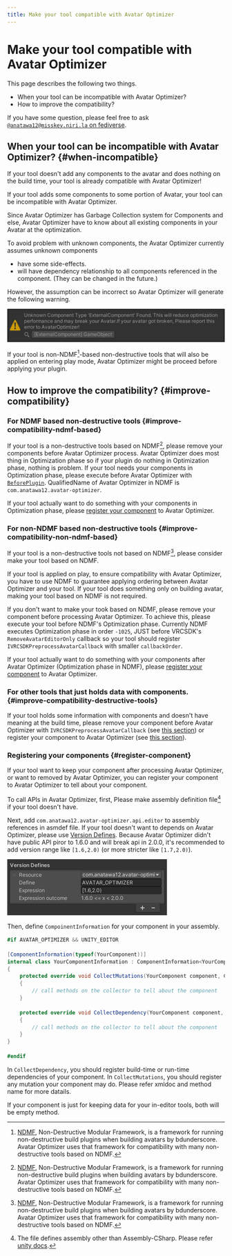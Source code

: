 ```yaml
---
title: Make your tool compatible with Avatar Optimizer
---
```


# Make your tool compatible with Avatar Optimizer

This page describes the following two things.

- When your tool can be incompatible with Avatar Optimizer?
- How to improve the compatibility?

If you have some question, please feel free to ask [`@anatawa12@misskey.niri.la` on fediverse][fediverse].

## When your tool can be incompatible with Avatar Optimizer? {#when-incompatible}

If your tool doesn't add any components to the avatar and does nothing on the build time,
your tool is already compatible with Avatar Optimizer!

If your tool adds some components to some portion of Avatar, your tool can be incompatible with Avatar Optimizer.

Since Avatar Optimizer has Garbage Collection system for Components and else, Avatar Optimizer have to 
know about all existing components in your Avatar at the optimization.

To avoid problem with unknown components, the Avatar Optimizer currently assumes unknown components
- have some side-effects.
- will have dependency relationship to all components referenced in the component.
  (They can be changed in the future.)

However, the assumption can be incorrect so Avatar Optimizer will generate the following warning.

![unknown-component-warning](unknown-component-warning.png)

If your tool is non-NDMF[^NDMF]-based non-destructive tools that will also be applied on entering play mode,
Avatar Optimizer might be proceed before applying your plugin.

## How to improve the compatibility? {#improve-compatibility}

### For NDMF based non-destructive tools {#improve-compatibility-ndmf-based}

If your tool is a non-destructive tools based on NDMF[^NDMF], please remove your components before
Avatar Optimizer process. Avatar Optimizer does most thing in Optimization phase
so if your plugin do nothing in Optimization phase, nothing is problem.
If your tool needs your components in Optimization phase, 
please execute before Avatar Optimizer with [`BeforePlugin`][ndmf-BeforePlugin]. 
QualifiedName of Avatar Optimizer in NDMF is `com.anatawa12.avatar-optimizer`.

If your tool actually want to do something with your components in Optimization phase,
please [register your component][register-component] to Avatar Optimizer.

### For non-NDMF based non-destructive tools {#improve-compatibility-non-ndmf-based}

If your tool is a non-destructive tools not based on NDMF[^NDMF], please consider
make your tool based on NDMF.

If your tool is applied on play, to ensure compatibility with Avatar Optimizer, you have to use NDMF to
guarantee applying ordering between Avatar Optimizer and your tool.
If your tool does something only on building avatar, making your tool based on NDMF is not required.

If you don't want to make your took based on NDMF, please remove your component before processing Avatar Optimizer.
To achieve this, please execute your tool before NDMF's Optimization phase.
Currently NDMF executes Optimization phase in order `-1025`, JUST before VRCSDK's `RemoveAvatarEditorOnly` callback so
your tool should register `IVRCSDKPreprocessAvatarCallback` with smaller `callbackOrder`.

If your tool actually want to do something with your components after Avatar Optimizer (Optimization phase in NDMF),
please [register your component][register-component] to Avatar Optimizer.

### For other tools that just holds data with components. {#improve-compatibility-destructive-tools}

If your tool holds some information with components and doesn't have meaning at the build time, 
please remove your component before Avatar Optimizer with `IVRCSDKPreprocessAvatarCallback` (see [this section](#improve-compatibility-non-ndmf-based)) or 
register your component to Avatar Optimizer (see [this section][register-component]).

### Registering your components {#register-component}

If your tool want to keep your component after processing Avatar Optimizer, or want to removed by Avatar Optimizer,
you can register your component to Avatar Optimizer to tell about your component.

To call APIs in Avatar Optimizer, first, Please make assembly definition file[^asmdef] if your tool doesn't have.

Next, add `com.anatawa12.avatar-optimizer.api.editor` to assembly references in asmdef file.
If your tool doesn't want to depends on Avatar Optimizer, please use [Version Defines].
Because Avatar Optimizer didn't have public API piror to 1.6.0 and will break api in 2.0.0, 
it's recommended to add version range like `[1.6,2.0)` (or more stricter like `[1.7,2.0)`).

![version-defines.png](version-defines.png)

Then, define `CompoinentInformation` for your component in your assembly.

```csharp
#if AVATAR_OPTIMIZER && UNITY_EDITOR

[ComponentInformation(typeof(YourComponent))]
internal class YourComponentInformation : ComponentInformation<YourComponent>
{
    protected override void CollectMutations(YourComponent component, ComponentMutationsCollector collector)
    {
        // call methods on the collector to tell about the component
    }

    protected override void CollectDependency(YourComponent component, ComponentDependencyCollector collector)
    {
        // call methods on the collector to tell about the component
    }
}

#endif
```

In `CollectDependency`, you should register build-time or run-time dependencies of your component.
In `CollectMutations`, you should register any mutation your component may do.
Please refer xmldoc and method name for more datails.

If your component is just for keeping data for your in-editor tools, both will be empty method.

[fediverse]: https://misskey.niri.la/@anatawa12
[ndmf-BeforePlugin]: https://ndmf.nadena.dev/api/nadena.dev.ndmf.fluent.Sequence.html#nadena_dev_ndmf_fluent_Sequence_BeforePlugin_System_String_System_String_System_Int32_
[register-component]: #register-component

[^asmdef]: The file defines assembly other than Assembly-CSharp. Please refer [unity docs](https://docs.unity3d.com/2019.4/Documentation/Manual/ScriptCompilationAssemblyDefinitionFiles.html).
[^NDMF]: [NDMF], Non-Destructive Modular Framework, is a framework for running non-destructive build plugins when 
building avatars by bdunderscore. Avatar Optimizer uses that framework for compatibility 
with many non-destructive tools based on NDMF.

[NDMF]: https://ndmf.nadena.dev/
[modular-avatar]: https://modular-avatar.nadena.dev/
[Version Defines]: https://docs.unity3d.com/2019.4/Documentation/Manual/ScriptCompilationAssemblyDefinitionFiles.html#define-symbols
